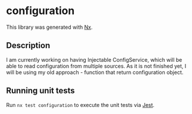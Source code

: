 # configuration

This library was generated with [Nx](https://nx.dev).

## Description

I am currently working on having Injectable ConfigService, which will be able to read configuration from multiple sources.
As it is not finished yet, I will be using my old approach - function that return configuration object.

## Running unit tests

Run `nx test configuration` to execute the unit tests via [Jest](https://jestjs.io).
